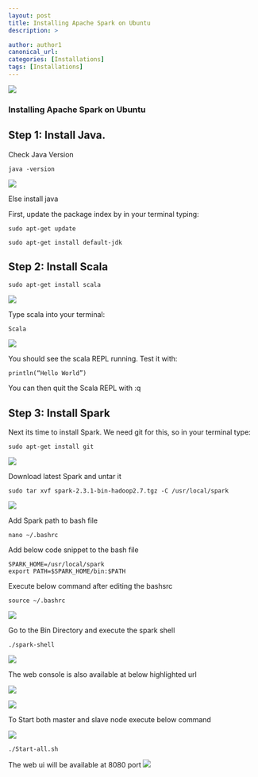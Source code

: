 ```yaml
---
layout: post
title: Installing Apache Spark on Ubuntu
description: >

author: author1
canonical_url:
categories: [Installations]
tags: [Installations]
---
```

![](/images/2018/installingspark/7.png)

### Installing Apache Spark on Ubuntu

## Step 1: Install Java.

Check Java Version
```
java -version
```
![](/images/2018/installingspark/1.png)

Else install java

First, update the package index by in your terminal typing:
```
sudo apt-get update

sudo apt-get install default-jdk
```
## Step 2: Install Scala
```
sudo apt-get install scala
```
![](/images/2018/installingspark/2.png)

Type scala into your terminal:
```
Scala
```
![](/images/2018/installingspark/3.png)

You should see the scala REPL running. Test it with:
```
println(“Hello World”)
```
You can then quit the Scala REPL with
:q

## Step 3: Install Spark
Next its time to install Spark. We need git for this, so in your terminal type:
```
sudo apt-get install git
```
![](/images/2018/installingspark/4.png)


Download latest Spark and untar it
```
sudo tar xvf spark-2.3.1-bin-hadoop2.7.tgz -C /usr/local/spark
```
![](/images/2018/installingspark/5.png)


Add Spark path to bash file
```
nano ~/.bashrc
```
Add below code snippet to the bash file
```
SPARK_HOME=/usr/local/spark
export PATH=$SPARK_HOME/bin:$PATH
```
Execute below command after editing the bashsrc
```
source ~/.bashrc
```
![](/images/2018/installingspark/6.png)

Go to the Bin Directory and execute the spark shell
```
./spark-shell
```
![](/images/2018/installingspark/7.png)



The web console is also available at below highlighted url

![](/images/2018/installingspark/8.png)


![](/images/2018/installingspark/9.png)

To Start both master and slave node execute below command

![](/images/2018/installingspark/10.png)

```
./Start-all.sh
```
The web ui will be available at 8080 port
![](/images/2018/installingspark/11.png)





[docs]: ../../docs/README.md
